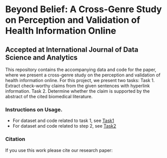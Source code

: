 # Beyond Belief: A Cross-Genre Study on Perception and Validation of Health Information Online
## Accepted at International Journal of Data Science and Analytics

This repository contains the accompanying data and code for the paper, where we present a cross-genre study on the perception and validation of health information online. For this project, we present two tasks:
Task 1. Extract check-worthy claims from the given sentences with hyperlink information.
Task 2. Determine whether the claim is supported by the abstract of the cited biomedical literature.

### Instructions on Usage.
- For dataset and code related to task 1, see [Task1](Task1/)
- For dataset and code related to step 2, see [Task2](Task2/)

### Citation

If you use this work please cite our research paper:

```

```







